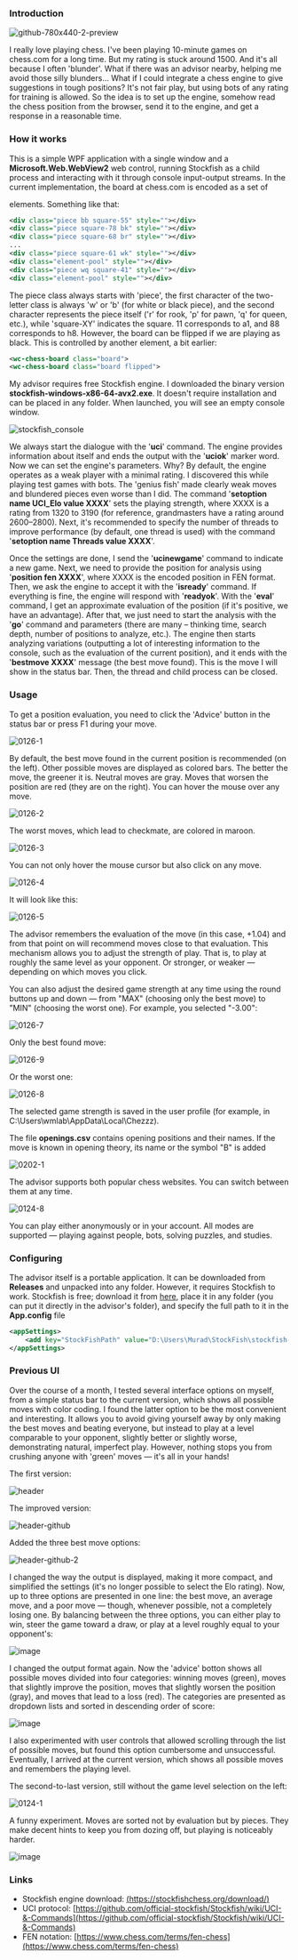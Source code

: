 ### Introduction

![github-780x440-2-preview](https://github.com/user-attachments/assets/1df99fbf-d793-405b-a2c3-312d5d5808b6)

I really love playing chess. I've been playing 10-minute games on chess.com for a long time. But my rating is stuck around 1500. And it's all because I often 'blunder'. What if there was an advisor nearby, helping me avoid those silly blunders... What if I could integrate a chess engine to give suggestions in tough positions? It's not fair play, but using bots of any rating for training is allowed. So the idea is to set up the engine, somehow read the chess position from the browser, send it to the engine, and get a response in a reasonable time.

### How it works
This is a simple WPF application with a single window and a **Microsoft.Web.WebView2** web control, running Stockfish as a child process and interacting with it through console input-output streams. In the current implementation, the board at chess.com is encoded as a set of <div> elements. Something like that:
```xml
<div class="piece bb square-55" style=""></div>
<div class="piece square-78 bk" style=""></div>
<div class="piece square-68 br" style=""></div>
...
<div class="piece square-61 wk" style=""></div>
<div class="element-pool" style=""></div>
<div class="piece wq square-41" style=""></div>
<div class="element-pool" style=""></div>
```
The piece class always starts with 'piece', the first character of the two-letter class is always 'w' or 'b' (for white or black piece), and the second character represents the piece itself ('r' for rook, 'p' for pawn, 'q' for queen, etc.), while 'square-XY' indicates the square. 11 corresponds to a1, and 88 corresponds to h8. However, the board can be flipped if we are playing as black. This is controlled by another element, a bit earlier:
```xml
<wc-chess-board class="board">
<wc-chess-board class="board flipped">
```
My advisor requires free Stockfish engine. I downloaded the binary version **stockfish-windows-x86-64-avx2.exe**. It doesn't require installation and can be placed in any folder. When launched, you will see an empty console window.

![stockfish_console](https://github.com/user-attachments/assets/354c3b3e-eb39-4d86-bc0c-7bd097df0b65)

We always start the dialogue with the '**uci**' command. The engine provides information about itself and ends the output with the '**uciok**' marker word. Now we can set the engine's parameters. Why? By default, the engine operates as a weak player with a minimal rating. I discovered this while playing test games with bots. The 'genius fish' made clearly weak moves and blundered pieces even worse than I did. The command '**setoption name UCI_Elo value XXXX**' sets the playing strength, where XXXX is a rating from 1320 to 3190 (for reference, grandmasters have a rating around 2600–2800). Next, it's recommended to specify the number of threads to improve performance (by default, one thread is used) with the command '**setoption name Threads value XXXX**'.

Once the settings are done, I send the '**ucinewgame**' command to indicate a new game. Next, we need to provide the position for analysis using '**position fen XXXX**', where XXXX is the encoded position in FEN format. Then, we ask the engine to accept it with the '**isready**' command. If everything is fine, the engine will respond with '**readyok**'. With the '**eval**' command, I get an approximate evaluation of the position (if it's positive, we have an advantage). After that, we just need to start the analysis with the '**go**' command and parameters (there are many – thinking time, search depth, number of positions to analyze, etc.). The engine then starts analyzing variations (outputting a lot of interesting information to the console, such as the evaluation of the current position), and it ends with the '**bestmove XXXX**' message (the best move found). This is the move I will show in the status bar. Then, the thread and child process can be closed.

### Usage

To get a position evaluation, you need to click the 'Advice' button in the status bar or press F1 during your move.

![0126-1](https://github.com/user-attachments/assets/7df7de43-6aca-4b2b-98ea-9acbad298268)

By default, the best move found in the current position is recommended (on the left). Other possible moves are displayed as colored bars. The better the move, the greener it is. Neutral moves are gray. Moves that worsen the position are red (they are on the right). You can hover the mouse over any move.

![0126-2](https://github.com/user-attachments/assets/87e467a2-63cc-46d8-8c5e-ff448c1e0039)

The worst moves, which lead to checkmate, are colored in maroon.

![0126-3](https://github.com/user-attachments/assets/936fedfc-b02d-42fb-897d-52f32e6ef0b2)

You can not only hover the mouse cursor but also click on any move.

![0126-4](https://github.com/user-attachments/assets/643e15fa-27cc-40d4-bae2-a95839399183)

It will look like this:

![0126-5](https://github.com/user-attachments/assets/2b3e02de-497e-4efa-8ffe-e00cbd7f692d)

The advisor remembers the evaluation of the move (in this case, +1.04) and from that point on will recommend moves close to that evaluation. This mechanism allows you to adjust the strength of play. That is, to play at roughly the same level as your opponent. Or stronger, or weaker — depending on which moves you click.

You can also adjust the desired game strength at any time using the round buttons up and down — from "MAX" (choosing only the best move) to "MIN" (choosing the worst one). For example, you selected "-3.00":

![0126-7](https://github.com/user-attachments/assets/63159988-b597-4dc2-9a31-0a030d3832d0)

Only the best found move:

![0126-9](https://github.com/user-attachments/assets/f10e878f-1a9b-430b-aba6-9c57557b90d0)

Or the worst one:

![0126-8](https://github.com/user-attachments/assets/47f734f2-a867-4d05-b634-6a7b3a6f08ff)

The selected game strength is saved in the user profile (for example, in C:\Users\wmlab\AppData\Local\Chezzz\).

The file **openings.csv** contains opening positions and their names. If the move is known in opening theory, its name or the symbol "B" is added

![0202-1](https://github.com/user-attachments/assets/9839323e-9148-4b97-a9a6-3fe532e79708)

The advisor supports both popular chess websites. You can switch between them at any time.

![0124-8](https://github.com/user-attachments/assets/b76ccd3e-774b-4207-8470-babc7be6a4b0)

You can play either anonymously or in your account. All modes are supported — playing against people, bots, solving puzzles, and studies.

### Configuring

The advisor itself is a portable application. It can be downloaded from **Releases** and unpacked into any folder. However, it requires Stockfish to work. Stockfish is free; download it from [here](https://stockfishchess.org/download/), place it in any folder (you can put it directly in the advisor's folder), and specify the full path to it in the **App.config** file

```xml
<appSettings>
	<add key="StockFishPath" value="D:\Users\Murad\StockFish\stockfish-windows-x86-64-avx2.exe" />
</appSettings>
```

### Previous UI

Over the course of a month, I tested several interface options on myself, from a simple status bar to the current version, which shows all possible moves with color coding. I found the latter option to be the most convenient and interesting. It allows you to avoid giving yourself away by only making the best moves and beating everyone, but instead to play at a level comparable to your opponent, slightly better or slightly worse, demonstrating natural, imperfect play. However, nothing stops you from crushing anyone with 'green' moves — it's all in your hands!

The first version:

![header](https://github.com/user-attachments/assets/f506c2b2-9ea7-4f0a-8e93-1db3b4a4fa20)

The improved version:

![header-github](https://github.com/user-attachments/assets/cf690356-ed15-4c1e-8a49-4046f03513ab)

Added the three best move options:

![header-github-2](https://github.com/user-attachments/assets/456cf667-b8f1-4582-af2e-c2498a1d1714)

I changed the way the output is displayed, making it more compact, and simplified the settings (it's no longer possible to select the Elo rating). Now, up to three options are presented in one line: the best move, an average move, and a poor move — though, whenever possible, not a completely losing one. By balancing between the three options, you can either play to win, steer the game toward a draw, or play at a level roughly equal to your opponent's:

![image](https://github.com/user-attachments/assets/ad306d72-63e4-4c08-9592-ee9ec8c62101)

I changed the output format again. Now the 'advice' botton shows all possible moves divided into four categories: winning moves (green), moves that slightly improve the position, moves that slightly worsen the position (gray), and moves that lead to a loss (red). The categories are presented as dropdown lists and sorted in descending order of score:

![image](https://github.com/user-attachments/assets/8e34887f-d712-47ba-91c6-d0c24e1c40e7)

I also experimented with user controls that allowed scrolling through the list of possible moves, but found this option cumbersome and unsuccessful. Eventually, I arrived at the current version, which shows all possible moves and remembers the playing level.

The second-to-last version, still without the game level selection on the left:

![0124-1](https://github.com/user-attachments/assets/367a90c6-230a-451b-b502-ee590b60c1c1)

A funny experiment. Moves are sorted not by evaluation but by pieces. They make decent hints to keep you from dozing off, but playing is noticeably harder.

![image](https://github.com/user-attachments/assets/c1ab15db-511a-4c53-beae-3ba9ef006aa8)


### Links
* Stockfish engine download: [(https://stockfishchess.org/download/)](https://stockfishchess.org/download/)
* UCI protocol: [https://github.com/official-stockfish/Stockfish/wiki/UCI-&-Commands](https://github.com/official-stockfish/Stockfish/wiki/UCI-&-Commands)
* FEN notation: [https://www.chess.com/terms/fen-chess](https://www.chess.com/terms/fen-chess)
